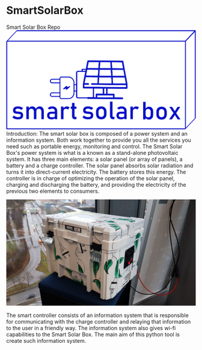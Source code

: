 # SmartSolarBox
Smart Solar Box Repo
![example1](/static/solarboxlogo.png)
Introduction:
The smart solar box is composed of a power system and an information system. Both work together to provide you all the services you need such as portable energy, monitoring and control. The Smart Solar Box's power system is what is a known as a stand-alone photovoltaic system. It has three main elements: a solar panel (or array of panels), a battery and a charge controller. The solar panel absorbs solar radiation and turns it into direct-current electricity. The battery stores this energy. The controller is in charge of optimizing the operation of the solar panel, charging and discharging the battery, and providing the electricity of the previous two elements to consumers.

![example1](/static/box_pic.jpeg)

The smart controller consists of an information system that is responsible for communicating with the charge controller and relaying that information to the user in a friendly way. The information system also gives wi-fi capabilities to the Smart Solar Box. The main aim of this python tool is create such information system.



